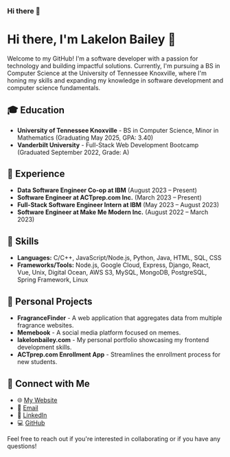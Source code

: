 ### Hi there 👋

<!--
**LakelonBailey/LakelonBailey** is a ✨ _special_ ✨ repository because its `README.md` (this file) appears on your GitHub profile.

Here are some ideas to get you started:

- 🔭 I’m currently working on ...
- 🌱 I’m currently learning ...
- 👯 I’m looking to collaborate on ...
- 🤔 I’m looking for help with ...
- 💬 Ask me about ...
- 📫 How to reach me: ...
- 😄 Pronouns: ...
- ⚡ Fun fact: ...
-->

# Hi there, I'm Lakelon Bailey 👋

Welcome to my GitHub! I'm a software developer with a passion for technology and building impactful solutions. Currently, I'm pursuing a BS in Computer Science at the University of Tennessee Knoxville, where I'm honing my skills and expanding my knowledge in software development and computer science fundamentals.

## 🎓 Education
- **University of Tennessee Knoxville** - BS in Computer Science, Minor in Mathematics (Graduating May 2025, GPA: 3.40)
- **Vanderbilt University** - Full-Stack Web Development Bootcamp (Graduated September 2022, Grade: A)

## 💼 Experience
- **Data Software Engineer Co-op at IBM** (August 2023 – Present)
- **Software Engineer at ACTprep.com Inc.** (March 2023 – Present)
- **Full-Stack Software Engineer Intern at IBM** (May 2023 – August 2023)
- **Software Engineer at Make Me Modern Inc.** (August 2022 – March 2023)

## 🔧 Skills
- **Languages:** C/C++, JavaScript/Node.js, Python, Java, HTML, SQL, CSS
- **Frameworks/Tools:** Node.js, Google Cloud, Express, Django, React, Vue, Unix, Digital Ocean, AWS S3, MySQL, MongoDB, PostgreSQL, Spring Framework, Linux

## 🚀 Personal Projects
- **FragranceFinder** - A web application that aggregates data from multiple fragrance websites.
- **Memebook** - A social media platform focused on memes.
- **lakelonbailey.com** - My personal portfolio showcasing my frontend development skills.
- **ACTprep.com Enrollment App** - Streamlines the enrollment process for new students.

## 👥 Connect with Me
- 🌐 [My Website](https://lakelonbailey.com)
- 📧 [Email](mailto:lake.bailey@icloud.com)
- 👔 [LinkedIn](https://linkedin.com/in/lakelonbailey)
- 💻 [GitHub](https://github.com/LakelonBailey)

Feel free to reach out if you're interested in collaborating or if you have any questions!
